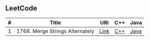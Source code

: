 ## LeetCode

| #   | Title                           | URl                                                              | C++                                    | Java                                     |
| --- | ------------------------------- | ---------------------------------------------------------------- | -------------------------------------- | ---------------------------------------- |
| 1   | 1768. Merge Strings Alternately | [Link](https://leetcode.com/problems/merge-strings-alternately/) | [C++](./merge-strings-alternately.cpp) | [Java](./merge-strings-alternately.java) |
